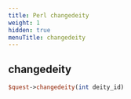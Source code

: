 ```yaml
---
title: Perl changedeity
weight: 1
hidden: true
menuTitle: changedeity
---
```

## changedeity
```perl
$quest->changedeity(int deity_id)
```